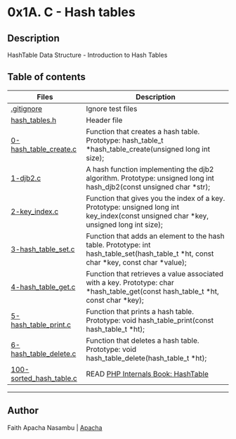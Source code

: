 # 0x1A. C - Hash tables

## Description
HashTable Data Structure - Introduction to Hash Tables

## Table of contents

Files | Description
----------- | -----------
[.gitignore](./.gitignore) | Ignore test files
[hash_tables.h](./hash_tables.h) | Header file
[0-hash_table_create.c](./0-hash_table_create.c) | Function that creates a hash table. Prototype: hash_table_t *hash_table_create(unsigned long int size);
[1-djb2.c](./1-djb2.c) | A hash function implementing the djb2 algorithm. Prototype: unsigned long int hash_djb2(const unsigned char *str);
[2-key_index.c](./2-key_index.c) | Function that gives you the index of a key. Prototype: unsigned long int key_index(const unsigned char *key, unsigned long int size);
[3-hash_table_set.c](./3-hash_table_set.c) | Function that adds an element to the hash table. Prototype: int hash_table_set(hash_table_t *ht, const char *key, const char *value);
[4-hash_table_get.c](./4-hash_table_get.c) | Function that retrieves a value associated with a key. Prototype: char *hash_table_get(const hash_table_t *ht, const char *key);
[5-hash_table_print.c](./5-hash_table_print.c) | Function that prints a hash table. Prototype: void hash_table_print(const hash_table_t *ht);
[6-hash_table_delete.c](./6-hash_table_delete.c) | Function that deletes a hash table. Prototype: void hash_table_delete(hash_table_t *ht);
[100-sorted_hash_table.c](./100-sorted_hash_table.c) | READ [PHP Internals Book: HashTable](https://alx-intranet.hbtn.io/rltoken/SIdpN9PE_9aYBCHUGPX-fw)


---
## Author

Faith Apacha Nasambu  | [Apacha](https://github.com/Apacha123/alx-low_level_programming/tree/main/0x1A-hash_tables)